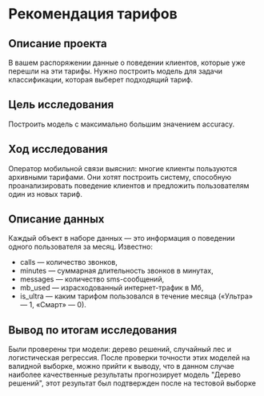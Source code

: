 # Рекомендация тарифов

## Описание проекта

В вашем распоряжении данные о поведении клиентов, которые уже перешли на эти тарифы. Нужно построить модель для задачи классификации, которая выберет подходящий тариф. 

## Цель исследования

Построить модель с максимально большим значением accuracy. 

## Ход исследования

Оператор мобильной связи выяснил: многие клиенты пользуются архивными тарифами. Они хотят построить систему, способную проанализировать поведение клиентов и предложить пользователям один из новых тариф.

## Описание данных

Каждый объект в наборе данных — это информация о поведении одного пользователя за месяц. Известно:
- сalls — количество звонков,
- minutes — суммарная длительность звонков в минутах,
- messages — количество sms-сообщений,
- mb_used — израсходованный интернет-трафик в Мб,
- is_ultra — каким тарифом пользовался в течение месяца («Ультра» — 1, «Смарт» — 0).

## Вывод по итогам исследования
Были проверены три модели: дерево решений, случайный лес и логистическая регрессия. После проверки точности этих моделей на валидной выборке, можно прийти к выводу, что в данном случае наиболее качественные результаты прогнозирует модель "Дерево решений", этот результат был подтвержден после на тестовой выборке
